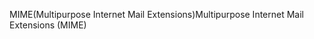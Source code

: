 <span data-ttu-id="aaa5b-101">MIME(Multipurpose Internet Mail Extensions)</span><span class="sxs-lookup"><span data-stu-id="aaa5b-101">Multipurpose Internet Mail Extensions (MIME)</span></span>